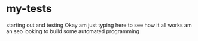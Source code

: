 # my-tests
starting out and testing
Okay am just typing here to see how it all works
am an seo looking to build some automated programming
